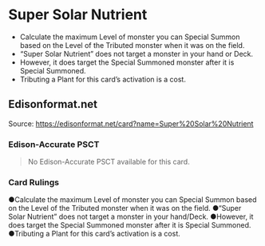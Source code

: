 # Super Solar Nutrient

*   Calculate the maximum Level of monster you can Special Summon based on the Level of the Tributed monster when it was on the field.
*   “Super Solar Nutrient” does not target a monster in your hand or Deck.
*   However, it does target the Special Summoned monster after it is Special Summoned.
*   Tributing a Plant for this card’s activation is a cost.

## Edisonformat.net

Source: https://edisonformat.net/card?name=Super%20Solar%20Nutrient

### Edison-Accurate PSCT

> No Edison-Accurate PSCT available for this card.

### Card Rulings

●Calculate the maximum Level of monster you can Special Summon based on the Level of the Tributed monster when it was on the field.
●“Super Solar Nutrient” does not target a monster in your hand/Deck.
●However, it does target the Special Summoned monster after it is Special Summoned.
●Tributing a Plant for this card’s activation is a cost.
            